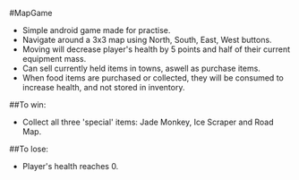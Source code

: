 #MapGame
- Simple android game made for practise.
- Navigate around a 3x3 map using North, South, East, West buttons.
- Moving will decrease player's health by 5 points and half of their current equipment mass.
- Can sell currently held items in towns, aswell as purchase items.
- When food items are purchased or collected, they will be consumed to increase health, and not stored in inventory.

##To win:
- Collect all three 'special' items: Jade Monkey, Ice Scraper and Road Map.

##To lose:
- Player's health reaches 0.
